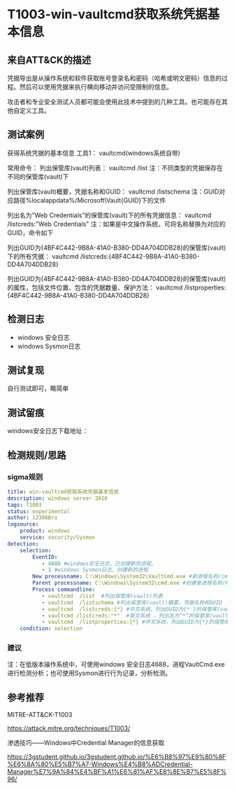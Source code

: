 # T1003-win-vaultcmd获取系统凭据基本信息

## 来自ATT&CK的描述

凭据导出是从操作系统和软件获取账号登录名和密码（哈希或明文密码）信息的过程。然后可以使用凭据来执行横向移动并访问受限制的信息。

攻击者和专业安全测试人员都可能会使用此技术中提到的几种工具。也可能存在其他自定义工具。

## 测试案例

获得系统凭据的基本信息
工具1： vaultcmd(windows系统自带)

常用命令：
列出保管库(vault)列表：
vaultcmd /list
注：不同类型的凭据保存在不同的保管库(vault)下

列出保管库(vault)概要，凭据名称和GUID：
vaultcmd /listschema
注：GUID对应路径%localappdata%/Microsoft\Vault\{GUID}下的文件

列出名为”Web Credentials”的保管库(vault)下的所有凭据信息：
vaultcmd /listcreds:"Web Credentials"
注：如果是中文操作系统，可将名称替换为对应的GUID，命令如下

列出GUID为{4BF4C442-9B8A-41A0-B380-DD4A704DDB28}的保管库(vault)下的所有凭据：
vaultcmd /listcreds:{4BF4C442-9B8A-41A0-B380-DD4A704DDB28}

列出GUID为{4BF4C442-9B8A-41A0-B380-DD4A704DDB28}的保管库(vault)的属性，包括文件位置、包含的凭据数量、保护方法：
vaultcmd /listproperties:{4BF4C442-9B8A-41A0-B380-DD4A704DDB28}

## 检测日志

- windows 安全日志
- windows Sysmon日志

## 测试复现

自行测试即可，略简单

## 测试留痕

windows安全日志下载地址：

## 检测规则/思路

### sigma规则

```yml
title: win-vaultcmd获取系统凭据基本信息
description: windows server 2016
tags: T1003
status: experimental
author: 12306Bro
logsource:
    product: windows
    service: security/Sysmon
detection:
    selection:
        EventID:
           - 4688 #windows安全日志，已创建新的进程。
           - 1 #windows Sysmon日志，创建新的进程
        New processname: C:\Windows\System32\VaultCmd.exe #新进程名称/image
        Parent processname: C:\Windows\System32\cmd.exe #创建者进程名称/ParentImage
        Process commandline:
           - vaultcmd  /list  #列出保管库(vault)列表
           - vaultcmd  /listschema #列出保管库(vault)概要，凭据名称和GUID
           - vaultcmd  /listcreds:{*} #中文系统，列出GUID为{* }的保管库(vault)下的所有凭据
           - vaultcmd /listcreds:"*"  #英文系统 ，列出名为”*”的保管库(vault)下的所有凭据信息
           - vaultcmd  /listproperties:{*} #中文系统，列出GUID为{*}的保管库(vault)的属性，包括文件位置、包含的凭据数量、保护方法
    condition: selection
```

### 建议

注：在低版本操作系统中，可使用windows 安全日志4688，进程VaultCmd.exe进行检测分析；也可使用Sysmon进行行为记录，分析检测。

## 参考推荐

MITRE-ATT&CK-T1003

<https://attack.mitre.org/techniques/T1003/>

渗透技巧——Windows中Credential Manager的信息获取

<https://3gstudent.github.io/3gstudent.github.io/%E6%B8%97%E9%80%8F%E6%8A%80%E5%B7%A7-Windows%E4%B8%ADCredential-Manager%E7%9A%84%E4%BF%A1%E6%81%AF%E8%8E%B7%E5%8F%96/>
